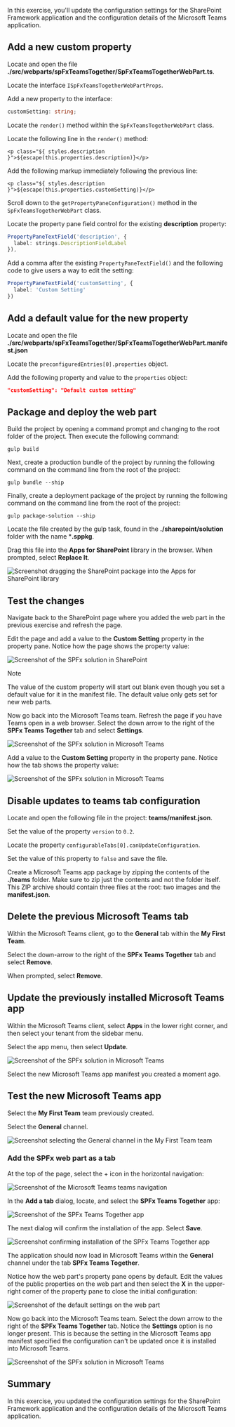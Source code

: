 In this exercise, you'll update the configuration settings for the SharePoint Framework application and the configuration details of the Microsoft Teams application.

## Add a new custom property

Locate and open the file **./src/webparts/spFxTeamsTogether/SpFxTeamsTogetherWebPart.ts**.

Locate the interface `ISpFxTeamsTogetherWebPartProps`.

Add a new property to the interface:

```typescript
customSetting: string;
```

Locate the `render()` method within the `SpFxTeamsTogetherWebPart` class.

Locate the following line in the `render()` method:

```tsx
<p class="${ styles.description }">${escape(this.properties.description)}</p>
```

Add the following markup immediately following the previous line:

```tsx
<p class="${ styles.description }">${escape(this.properties.customSetting)}</p>
```

Scroll down to the `getPropertyPaneConfiguration()` method in the `SpFxTeamsTogetherWebPart` class.

Locate the property pane field control for the existing **description** property:

```typescript
PropertyPaneTextField('description', {
  label: strings.DescriptionFieldLabel
}),
```

Add a comma after the existing `PropertyPaneTextField()` and the following code to give users a way to edit the setting:

```typescript
PropertyPaneTextField('customSetting', {
  label: 'Custom Setting'
})
```

## Add a default value for the new property

Locate and open the file **./src/webparts/spFxTeamsTogether/SpFxTeamsTogetherWebPart.manifest.json**

Locate the `preconfiguredEntries[0].properties` object.

Add the following property and value to the `properties` object:

```json
"customSetting": "Default custom setting"
```

## Package and deploy the web part

Build the project by opening a command prompt and changing to the root folder of the project. Then execute the following command:

```shell
gulp build
```

Next, create a production bundle of the project by running the following command on the command line from the root of the project:

```shell
gulp bundle --ship
```

Finally, create a deployment package of the project by running the following command on the command line from the root of the project:

```shell
gulp package-solution --ship
```

Locate the file created by the gulp task, found in the **./sharepoint/solution** folder with the name ***.sppkg**.

Drag this file into the **Apps for SharePoint** library in the browser. When prompted, select **Replace It**.

![Screenshot dragging the SharePoint package into the Apps for SharePoint library](../media/05-upload-solution.png)

## Test the changes

Navigate back to the SharePoint page where you added the web part in the previous exercise and refresh the page.

Edit the page and add a value to the **Custom Setting** property in the property pane. Notice how the page shows the property value:

![Screenshot of the SPFx solution in SharePoint](../media/07-update-settings-step-01.png)

> [!NOTE]
> The value of the custom property will start out blank even though you set a default value for it in the manifest file. The default value only gets set for new web parts.

Now go back into the Microsoft Teams team. Refresh the page if you have Teams open in a web browser. Select the down arrow to the right of the **SPFx Teams Together** tab and select **Settings**.

![Screenshot of the SPFx solution in Microsoft Teams](../media/07-update-settings-step-02.png)

Add a value to the **Custom Setting** property in the property pane. Notice how the tab shows the property value:

![Screenshot of the SPFx solution in Microsoft Teams](../media/07-update-settings-step-03.png)

## Disable updates to teams tab configuration

Locate and open the following file in the project: **teams/manifest.json**.

Set the value of the property `version` to `0.2`.

Locate the property `configurableTabs[0].canUpdateConfiguration`.

Set the value of this property to `false` and save the file.

Create a Microsoft Teams app package by zipping the contents of the **./teams** folder. Make sure to zip just the contents and not the folder itself. This ZIP archive should contain three files at the root: two images and the **manifest.json**.

## Delete the previous Microsoft Teams tab

Within the Microsoft Teams client, go to the **General** tab within the **My First Team**.

Select the down-arrow to the right of the **SPFx Teams Together** tab and select **Remove**.

When prompted, select **Remove**.

## Update the previously installed Microsoft Teams app

Within the Microsoft Teams client, select **Apps** in the lower right corner, and then select your tenant from the sidebar menu.

Select the app menu, then select **Update**.

![Screenshot of the SPFx solution in Microsoft Teams](../media/07-update-settings-step-04.png)

Select the new Microsoft Teams app manifest you created a moment ago.

## Test the new Microsoft Teams app

Select the **My First Team** team previously created.

Select the **General** channel.

![Screenshot selecting the General channel in the My First Team team](../media/03-add-tab-step-01.png)

### Add the SPFx web part as a tab

At the top of the page, select the + icon in the horizontal navigation:

![Screenshot of the Microsoft Teams teams navigation](../media/03-add-tab-step-02.png)

In the **Add a tab** dialog, locate, and select the **SPFx Teams Together** app:

![Screenshot of the SPFx Teams Together app](../media/03-add-tab-step-09.png)

The next dialog will confirm the installation of the app. Select **Save**.

![Screenshot confirming installation of the SPFx Teams Together app](../media/03-add-tab-step-07.png)

The application should now load in Microsoft Teams within the **General** channel under the tab **SPFx Teams Together**.

Notice how the web part's property pane opens by default. Edit the values of the public properties on the web part and then select the **X** in the upper-right corner of the property pane to close the initial configuration:

![Screenshot of the default settings on the web part](../media/07-update-settings-step-05.png)

Now go back into the Microsoft Teams team. Select the down arrow to the right of the **SPFx Teams Together** tab. Notice the **Settings** option is no longer present. This is because the setting in the Microsoft Teams app manifest specified the configuration can't be updated once it is installed into Microsoft Teams.

![Screenshot of the SPFx solution in Microsoft Teams](../media/07-update-settings-step-06.png)

## Summary

In this exercise, you updated the configuration settings for the SharePoint Framework application and the configuration details of the Microsoft Teams application.
